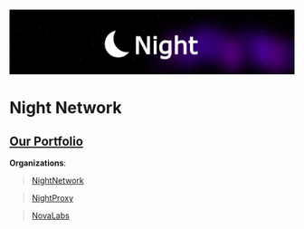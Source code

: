 <img src="https://raw.githubusercontent.com/Night-N3twork/.github/main/profile/IMG_5489.png" />

# Night Network

## [Our Portfolio](https://night-x.com)

**Organizations**:
> [NightNetwork](https://github.com/Night-N3twork)

> [NightProxy](https://github.com/NightProxy)

> [NovaLabs](https://github.com/novadevlabs)

